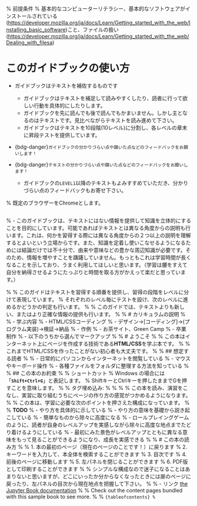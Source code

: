 % 前提条件
% 基本的なコンピューターリテラシー、基本的なソフトウェアがインストールされている(https://developer.mozilla.org/ja/docs/Learn/Getting_started_with_the_web/Installing_basic_software)こと、ファイルの扱い(https://developer.mozilla.org/ja/docs/Learn/Getting_started_with_the_web/Dealing_with_filesa)

# このガイドブックの使い方

- ガイドブックはテキストを補佐するものです
  - ガイドブックはテキストを補足して読みやすくしたり、読者に行って欲しい行動を具体的にしたりします。
   - ガイドブックを先に読んでも後で読んでもかまいません。しかし主となるのはテキストです。見比べながらテキストを読み進めて下さい。
  - ガイドブックはテキストを10段階(10レベル)に分割し、各レベルの章末に昇段テストを提供しています。

- {bdg-danger}`ガイドブックの分かりづらい点や躓いた点などのフィードバックをお願いします！`
- {bdg-danger}`テキストの分かりづらい点や躓いた点などのフィードバックをお願いします！`
  - ガイドブックの`LEVEL1`以降のテキストもよみすすめていただき、分かりづらい点のフィードバックもお寄せ下さい。

% 既定のブラウザーをChromeとします。
```{include} cards/default-browser.md
```
% - このガイドブックは、テキストにはない情報を提供して知識を立体的にすることを目的にしています。可能であればテキストとは異なる角度からの説明も行います。これは、何かを習得する際には異なる角度からの２つ以上の説明を理解するとよいという立場からです。また、知識を定着し使いこなせるようになるためには結論だけでは不十分で、由来や意味などの豊かな周辺知識が必要です。そのため、情報を増やすことを躊躇していません。もっともこれは学習時間が長くなることを示しており、うまく利用してほしいと思います。（学習は腰をすえて自分を納得させるようにたっぷりと時間を取る方がかえって楽だと思っています。）

% 
% このガイドはテキストを習得する順番を提供し、習得の段階をレベルに分けて表現しています。
% それぞれのレベル毎にテストを設け、次のレベルに進めるかどうかの判定も行います。
% 
% このガイドでは、テキストよりも新しい、またはより正確な情報の提供も行います。
% 
% # カリキュラムの説明
% 
% - 学ぶ内容
% 	- HTML/CSSコーディング
% 	- デザイン→[コーディング]→(プログラム実装)→検証→納品
% - 作例
% 	- お茶サイト、Green Camp
% - 卒業制作
% 	- 以下のうちから選んでマークアップ
% 
% # ようこそ
% 
% この本はインターネット上にページを作成する技術である**HTML/CSS**を学ぶ本です。
% 
% これまでHTML/CSSを作ったことがない初心者も大丈夫です。
% 
% ## 想定する読者
% 
% - 日常的にパソコンからインターネットを閲覧している
% 	- マウスやキーボード操作
% - 各種ファイルをフォルダに整理する方法を知っている
% 
% ## この本のお約束
% 
% ショートカット
% Windows の場合には「**`Shift+Ctrl+G`**」と表記します。
% ShiftキーとCtrlキーを押したままでGを押すことを意味します。
% 
% タグ埋め込み:
% <script src="https://gist.github.com/AaronMaywood/8b9ab7da5e271ae014fa4b2acf02e958.js"></script>
% <script id="asciicast-427156" src="https://asciinema.org/a/427156.js" async></script>
% 
% この本を読み、演習をこなし、実習に取り組むうちにページの作り方の感覚がつかめるようになります。
% 
% この本は、学習に必要な次のポイントを押さえた構成になっています。
% 
% **TODO**
% - やり方を具体的に示している
% - やり方の意味を基礎から説き起こしている
% - 簡単なものから除々に高度になる
%   - ロールプレイングゲームのように、読者が自身のレベルアップを実感しながら除々に高度な地点までたどり着けるようにしている
%   - 最初にみた景色がレベルアップとともに異なる意味をもって見ることができるようになり、成長を実感できる
% 
% # この本の読み方
% 
% 1. 本の最初のページ（現在のページのことです！）に戻ります
% 2. キーワードを入力して、本全体を検索することができます
% 3. 目次です
% 4. 前後のページに移動します
% 5. 左パネルを閉じることができます
% 6. PDF版として印刷することができます
% 
% シンプルな構成なので迷子になることはあまりないと思いますが、どこにいったか分からなくなったときには扉のページに戻ったり、左パネルの目次から現在地点を把握して下さい。
% 
% - リンク [the Jupyter Book documentation](https://jupyterbook.org) 
% 
% Check out the content pages bundled with this sample book to see more.
% 
% ```{tableofcontents}
% ```
